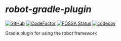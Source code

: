 # _robot-gradle-plugin_

[![GitHub](https://img.shields.io/github/license/mathze/robot-gradle-plugin)](https://github.com/mathze/robot-gradle-plugin/blob/master/LICENSE)
[![CodeFactor](https://www.codefactor.io/repository/github/mathze/robot-gradle-plugin/badge?s=6ac34b52bc0a41e30634bd1745699c3ecf1fe3db)](https://www.codefactor.io/repository/github/mathze/robot-gradle-plugin)
[![FOSSA Status](https://app.fossa.com/api/projects/git%2Bgithub.com%2Fmathze%2Frobot-gradle-plugin.svg?type=shield)](https://app.fossa.com/projects/git%2Bgithub.com%2Fmathze%2Frobot-gradle-plugin?ref=badge_shield)
[![codecov](https://codecov.io/gh/mathze/robot-gradle-plugin/branch/develop/graph/badge.svg?token=Z5CT2C7LN1)](https://codecov.io/gh/mathze/robot-gradle-plugin)

Gradle plugin for using the robot framework
